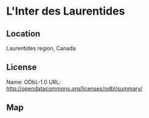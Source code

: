 # L'Inter des Laurentides
    
## Location

Laurentides region, Canada

## License

Name: ODbL-1.0
URL: http://opendatacommons.org/licenses/odbl/summary/

## Map

<WorldMap topic="public-transport/rtfs-rt/LInter_des_Laurentides/vehicle_positions/#" />
